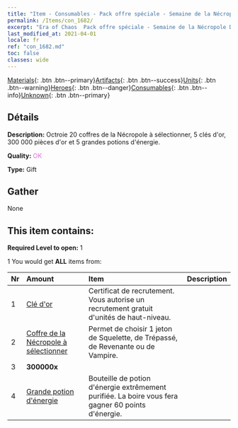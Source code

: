 ```yaml
---
title: "Item - Consumables - Pack offre spéciale - Semaine de la Nécropole D"
permalink: /Items/con_1682/
excerpt: "Era of Chaos  Pack offre spéciale - Semaine de la Nécropole D"
last_modified_at: 2021-04-01
locale: fr
ref: "con_1682.md"
toc: false
classes: wide
---
```

 [Materials](/fr/Items/){: .btn .btn--primary}[Artifacts](/fr/Items/Artifacts/){: .btn .btn--success}[Units](/fr/Items/Units/){: .btn .btn--warning}[Heroes](/fr/Items/Heroes/){: .btn .btn--danger}[Consumables](/fr/Items/Consumables/){: .btn .btn--info}[Unknown](/fr/Items/Unknown/){: .btn .btn--primary}

## Détails
 **Description:** Octroie 20 coffres de la Nécropole à sélectionner, 5 clés d'or, 300 000 pièces d'or et 5 grandes potions d'énergie.

 **Quality:** <span style="color: #DA70D6">OK</span>

 **Type:** Gift

## Gather

  None

## This item contains:

 **Required Level to open:** 1

 1 You would get **ALL** items  from:

  | Nr | Amount |     Item    | Description |
  |:---|:-------|:------------|:-----------:|
  | 1 | [Clé d'or](/fr/Items/con_783/) | Certificat de recrutement. Vous autorise un recrutement gratuit d'unités de haut-niveau. | 
  | 2 | [Coffre de la Nécropole à sélectionner](/fr/Items/con_1683/) | Permet de choisir 1 jeton de Squelette, de Trépassé, de Revenante ou de Vampire. | 
  | 3 |  **300000x** | <i class="fas fa-coins"/> |  | 
  | 4 | [Grande potion d'énergie](/fr/Items/con_706/) | Bouteille de potion d'énergie extrêmement purifiée. La boire vous fera gagner 60 points d'énergie. | 
